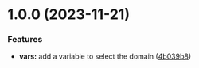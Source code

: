 # 1.0.0 (2023-11-21)


### Features

* **vars:** add a variable to select the domain ([4b039b8](https://github.com/brucellino/terraform-github-nomad-webhooks/commit/4b039b855f45ba82170e1373deb59efa5477e30d))
